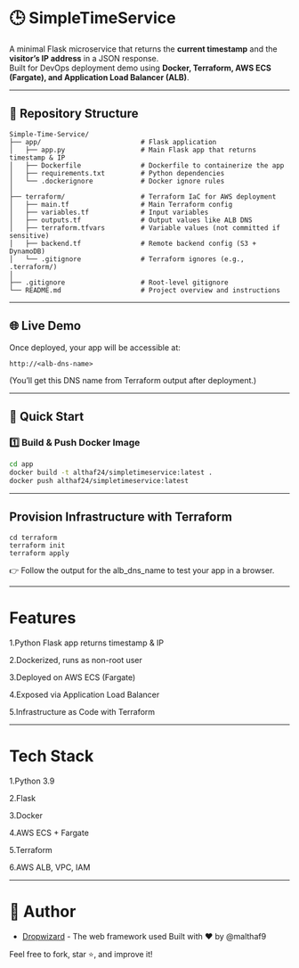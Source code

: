 # 🕒 SimpleTimeService

A minimal Flask microservice that returns the **current timestamp** and the **visitor’s IP address** in a JSON response.  
Built for DevOps deployment demo using **Docker, Terraform, AWS ECS (Fargate), and Application Load Balancer (ALB)**.

---

## 📁 Repository Structure

```
Simple-Time-Service/
├── app/                         # Flask application
│   ├── app.py                   # Main Flask app that returns timestamp & IP
│   ├── Dockerfile               # Dockerfile to containerize the app
│   ├── requirements.txt         # Python dependencies
│   └── .dockerignore            # Docker ignore rules
│
├── terraform/                   # Terraform IaC for AWS deployment
│   ├── main.tf                  # Main Terraform config
│   ├── variables.tf             # Input variables
│   ├── outputs.tf               # Output values like ALB DNS
│   ├── terraform.tfvars         # Variable values (not committed if sensitive)
│   ├── backend.tf               # Remote backend config (S3 + DynamoDB)
│   └── .gitignore               # Terraform ignores (e.g., .terraform/)
│
├── .gitignore                   # Root-level gitignore
└── README.md                    # Project overview and instructions
```


---

## 🌐 Live Demo

Once deployed, your app will be accessible at:
```
http://<alb-dns-name>
```
(You’ll get this DNS name from Terraform output after deployment.)

---

## 🚀 Quick Start

### 1️⃣ Build & Push Docker Image

```bash
cd app
docker build -t althaf24/simpletimeservice:latest .
docker push althaf24/simpletimeservice:latest
```

---

##  Provision Infrastructure with Terraform

```
cd terraform
terraform init
terraform apply
```
 👉 Follow the output for the alb_dns_name to test your app in a browser.

 ---

#  Features
  1.Python Flask app returns timestamp & IP

  2.Dockerized, runs as non-root user

  3.Deployed on AWS ECS (Fargate)

  4.Exposed via Application Load Balancer

  5.Infrastructure as Code with Terraform

---

# Tech Stack
 1.Python 3.9
 
 2.Flask

 3.Docker

 4.AWS ECS + Fargate

 5.Terraform

 6.AWS ALB, VPC, IAM

---

# 🙌 Author
* [Dropwizard](http://www.dropwizard.io/1.0.2/docs/) - The web framework used
Built with ❤️ by @malthaf9

Feel free to fork, star ⭐, and improve it!
